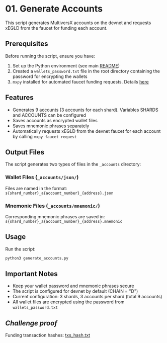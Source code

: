# 01. Generate Accounts

This script generates MultiversX accounts on the devnet and requests xEGLD from the faucet for funding each account.

## Prerequisites

Before running the script, ensure you have:
1. Set up the Python environment (see main [README](../README.md))
2. Created a `wallets_password.txt` file in the root directory containing the password for encrypting the wallets
3. `mxpy` installed for automated faucet funding requests. Details [here](https://docs.multiversx.com/sdk-and-tools/sdk-py/installing-mxpy)

## Features

- Generates 9 accounts (3 accounts for each shard). Variables SHARDS and ACCOUNTS can be configured
- Saves accounts as encrypted wallet files
- Saves mnemonic phrases separately
- Automatically requests xEGLD from the devnet faucet for each account by calling `mxpy faucet request`

## Output Files

The script generates two types of files in the `_accounts` directory:

### Wallet Files (`_accounts/json/`)
Files are named in the format: `s{shard_number}_a{account_number}_{address}.json`

### Mnemonic Files (`_accounts/mnemonic/`)
Corresponding mnemonic phrases are saved in: `s{shard_number}_a{account_number}_{address}.mnemonic`


## Usage

Run the script:
```bash
python3 generate_accounts.py
```

## Important Notes

- Keep your wallet password and mnemonic phrases secure
- The script is configured for devnet by default (CHAIN = "D")
- Current configuration: 3 shards, 3 accounts per shard (total 9 accounts)
- All wallet files are encrypted using the password from `wallets_password.txt`

## *Challenge proof*

Funding transaction hashes: [txs_hash.txt](txs_hash.txt)
